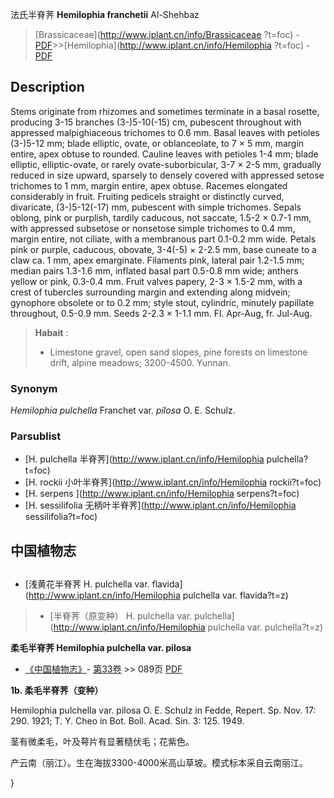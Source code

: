 法氏半脊荠 **Hemilophia franchetii** Al-Shehbaz

> [Brassicaceae](http://www.iplant.cn/info/Brassicaceae ?t=foc) - [PDF](http://iplant.cn/foc/pdf/Brassicaceae.pdf)>>[Hemilophia](http://www.iplant.cn/info/Hemilophia ?t=foc) - [PDF](http://www.iplant.cn/foc/pdf/Hemilophia.pdf)

## Description

Stems originate from rhizomes and sometimes terminate in a basal rosette, producing 3-15 branches (3-)5-10(-15) cm, pubescent throughout with appressed malpighiaceous trichomes to 0.6 mm. Basal leaves with petioles (3-)5-12 mm; blade elliptic, ovate, or oblanceolate, to 7 × 5 mm, margin entire, apex obtuse to rounded. Cauline leaves with petioles 1-4 mm; blade elliptic, elliptic-ovate, or rarely ovate-suborbicular, 3-7 × 2-5 mm, gradually reduced in size upward, sparsely to densely covered with appressed setose trichomes to 1 mm, margin entire, apex obtuse. Racemes elongated considerably in fruit. Fruiting pedicels straight or distinctly curved, divaricate, (3-)5-12(-17) mm, pubescent with simple trichomes. Sepals oblong, pink or purplish, tardily caducous, not saccate, 1.5-2 × 0.7-1 mm, with appressed subsetose or nonsetose simple trichomes to 0.4 mm, margin entire, not ciliate, with a membranous part 0.1-0.2 mm wide. Petals pink or purple, caducous, obovate, 3-4(-5) × 2-2.5 mm, base cuneate to a claw ca. 1 mm, apex emarginate. Filaments pink, lateral pair 1.2-1.5 mm; median pairs 1.3-1.6 mm, inflated basal part 0.5-0.8 mm wide; anthers yellow or pink, 0.3-0.4 mm. Fruit valves papery, 2-3 × 1.5-2 mm, with a crest of tubercles surrounding margin and extending along midvein; gynophore obsolete or to 0.2 mm; style stout, cylindric, minutely papillate throughout, 0.5-0.9 mm. Seeds 2-2.3 × 1-1.1 mm. Fl. Apr-Aug, fr. Jul-Aug.

> **Habait** : 
>* Limestone gravel, open sand slopes, pine forests on limestone drift, alpine meadows; 3200-4500. Yunnan.

### Synonym
*Hemilophia pulchella* Franchet var. *pilosa* O. E. Schulz.

### Parsublist

* [H.  pulchella  半脊荠](http://www.iplant.cn/info/Hemilophia pulchella?t=foc)
* [H.  rockii  小叶半脊荠](http://www.iplant.cn/info/Hemilophia rockii?t=foc)
* [H.  serpens  ](http://www.iplant.cn/info/Hemilophia serpens?t=foc)
* [H.  sessilifolia  无柄叶半脊荠](http://www.iplant.cn/info/Hemilophia sessilifolia?t=foc)

## 中国植物志

## 
* [浅黄花半脊荠  H.  pulchella var. flavida](http://www.iplant.cn/info/Hemilophia pulchella var. flavida?t=z)
> * [半脊荠（原变种）  H.  pulchella var. pulchella](http://www.iplant.cn/info/Hemilophia pulchella var. pulchella?t=z)

**柔毛半脊荠 Hemilophia pulchella var. pilosa**

* [《中国植物志》](http://www.iplant.cn/frps)- [第33卷](http://www.iplant.cn/frps/vol/33) >> 089页 [PDF](http://www.iplant.cn/frps/pdf/33/089.pdf)

**1b. 柔毛半脊荠（变种）**

Hemilophia pulchella var. pilosa O. E. Schulz in Fedde, Repert. Sp. Nov. 17: 290. 1921; T. Y. Cheo in Bot. Boll. Acad. Sin. 3: 125. 1949.

茎有微柔毛，叶及萼片有显著糙伏毛；花紫色。

产云南（丽江）。生在海拔3300-4000米高山草坡。模式标本采自云南丽江。

}